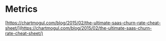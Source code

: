 # Metrics

[https://chartmogul.com/blog/2015/02/the-ultimate-saas-churn-rate-cheat-sheet/](https://chartmogul.com/blog/2015/02/the-ultimate-saas-churn-rate-cheat-sheet/)
